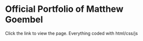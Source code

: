 # Official Portfolio of Matthew Goembel
Click the link to view the page. Everything coded with html/css/js

